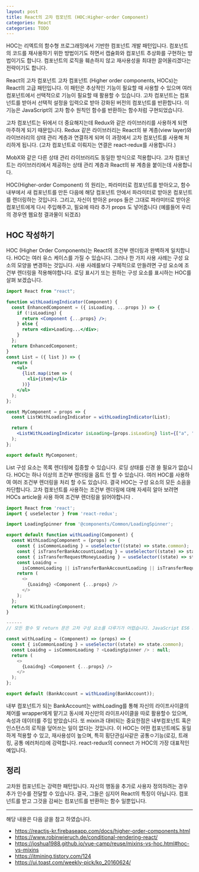 ```yaml
---
layout: post
title: React의 고차 컴포넌트 (HOC:Higher-order Component)
categories: React
categories: TODO
---
```



HOC는 리엑트의 함수형 프로그래밍에서 기반한 컴포넌트 개발 패턴입니다. 컴포넌트의 코드를 재사용하기 위한 방법이기도 하면서 캡슐화와 컴포넌트 추상화를 구현하는 방법이기도 합니다. 컴포넌트의 로직을 훼손하지 않고 재사용성을 최대한 끌어올리겠다는 전략이기도 합니다.



React의 고차 컴포넌트
고차 컴포넌트 (Higher order components, HOCs)는 React의 고급 패턴입니다. 이 패턴은 추상적인 기능이 필요할 때 사용할 수 있으며 여러 컴포넌트에서 선택적으로 기능이 필요할 때 활용할 수 있습니다. 고차 컴포넌트는 컴포넌트를 받아서 선택적 설정을 입력으로 받아 강화된 버전의 컴포넌트를 반환합니다. 이 기능은 JavaScript의 고차 함수 원칙인 함수를 반환하는 함수처럼 구현되었습니다.

고차 컴포넌트는 뒤에서 더 중요해지는데 Redux와 같은 라이브러리를 사용하게 되면 마주하게 되기 때문입니다. Redux 같은 라이브러리는 React의 뷰 계층(view layer)와 라이브러리의 상태 관리 계층과 연결하게 되며 이 과정에서 고차 컴포넌트를 사용해 처리하게 됩니다. (고차 컴포넌트로 이뤄지는 연결은 react-redux를 사용합니다.)

MobX와 같은 다른 상태 관리 라이브러리도 동일한 방식으로 적용합니다. 고차 컴포넌트는 라이브러리에서 제공하는 상태 관리 계층과 React의 뷰 계층을 붙이는데 사용합니다.


HOC(Higher-order Component) 의 원리는, 파라미터로 컴포넌트를 받아오고, 함수 내부에서 새 컴포넌트를 만든 다음에 해당 컴포넌트 안에서 파라미터로 받아온 컴포넌트를 렌더링하는 것입니다. 그리고, 자신이 받아온 props 들은 그대로 파라미터로 받아온 컴포넌트에게 다시 주입해주고, 필요에 따라 추가 props 도 넣어줍니다 (예를들어 우리의 경우엔 웹요청 결과물이 되겠죠)


## HOC 작성하기
HOC (Higher Order Components)는 React의 조건부 렌더링과 완벽하게 일치합니다. HOC는 여러 유스 케이스를 가질 수 있습니다. 그러나 한 가지 사용 사례는 구성 요소의 모양을 변경하는 것입니다. 사용 사례를보다 구체적으로 만들려면 구성 요소에 조건부 렌더링을 적용해야합니다. 로딩 표시기 또는 원하는 구성 요소를 표시하는 HOC를 살펴 보겠습니다.


```jsx
import React from "react";

function withLoadingIndicator(Component) {
  const EnhancedComponent = ({ isLoading, ...props }) => {
    if (!isLoading) {
      return <Component {...props} />;
    } else {
      return <div>Loading...</div>;
    }
  };
  return EnhancedComponent;
}
const List = ({ list }) => {
  return (
    <ul>
      {list.map(item => (
        <li>{item}</li>
      ))}
    </ul>
  );
};

const MyComponent = props => {
  const ListWithLoadingIndicator = withLoadingIndicator(List);

  return (
    <ListWithLoadingIndicator isLoading={props.isLoading} list={["a", "b"]} />
  );
};

export default MyComponent;

```

List 구성 요소는 목록 렌더링에 집중할 수 있습니다. 로딩 상태를 신경 쓸 필요가 없습니다. HOC는 하나 이상의 조건부 렌더링을 옵트 인 할 수 있습니다. 여러 HOC를 사용하여 여러 조건부 렌더링을 처리 할 수도 있습니다. 결국 HOC는 구성 요소의 모든 소음을 차단합니다. 고차 컴포넌트를 사용하는 조건부 렌더링에 대해 자세히 알아 보려면 HOCs article을 사용 하여 조건부 렌더링을 읽어야합니다 .


```js
import React from 'react';
import { useSelector } from 'react-redux';

import LoadingSpinner from '@components/Common/LoadingSpinner';

export default function withLoading(Component) {
  const WithLoadingComponent = (props) => {
    const { isCommonLoading } = useSelector((state) => state.common);
    const { isTransferBankAccountLoading } = useSelector((state) => state.transfer.bankAccount);
    const { isTransferRequestMoneyLoading } = useSelector((state) => state.transfer.requestMoney);
    const Loaidng =
      isCommonLoading || isTransferBankAccountLoading || isTransferRequestMoneyLoading ? <LoadingSpinner /> : null;
    return (
      <>
        {Loaidng} <Component {...props} />
      </>
    );
  };
  return WithLoadingComponent;
}

------
// 모든 함수 및 return 문은 고차 구성 요소를 다루기가 어렵습니다. JavaScript ES6 화살표 기능 을 사용하여 다시 간결하게 만들 수 있습니다 .

const withLoading = (Component) => (props) => {
  const { isCommonLoading } = useSelector((state) => state.common);
  const Loaidng = isCommonLoading ? <LoadingSpinner /> : null;
  return (
    <>
      {Loaidng} <Component {...props} />
    </>
  );
};

export default (BankAccount = withLoading(BankAccount));

```

내부 컴포넌트가 되는 BankAccount는 
withLoading를 통해 자신의 라이프사이클의 제어를 wrapper에게 맡기고 동시에 자신만의 라이프사이클을 따로 활용할수 있으며, 속성과 데이터를 주입 받았습니다. 또 mixin과 대비되는 중요한점은 내부컴포넌트 혹은 인스턴스의 로직을 덮어쓰는 일이 없다는 것입니다. 이 HOC는 어떤 컴포넌트에도 동일하게 적용할 수 있고, 재사용성이 높으며, 특히 횡단관심사같은 공통ㅇ기능(로깅, 트래킹, 공통 에러처리)에 강력합니다. react-redux의 connect 가  HOC의 가장 대표적인 예입니다. 

## 정리

고차원 컴포넌트는 강력한 패턴입니다. 자신의 행동을 추가로 사용자 정의하려는 경우 추가 인수를 전달할 수 있습니다. 결국, 그들은 심지어 React의 특징이 아닙니다. 컴포넌트를 받고 그것을 감싸는 컴포넌트를 반환하는 함수 일뿐입니다.



----
해당 내용은 다음 글을 참고 하였습니다.
- https://reactjs-kr.firebaseapp.com/docs/higher-order-components.html
- https://www.robinwieruch.de/conditional-rendering-react/
- https://joshua1988.github.io/vue-camp/reuse/mixins-vs-hoc.html#hoc-vs-mixins
- https://itmining.tistory.com/124
- https://ui.toast.com/weekly-pick/ko_20160624/